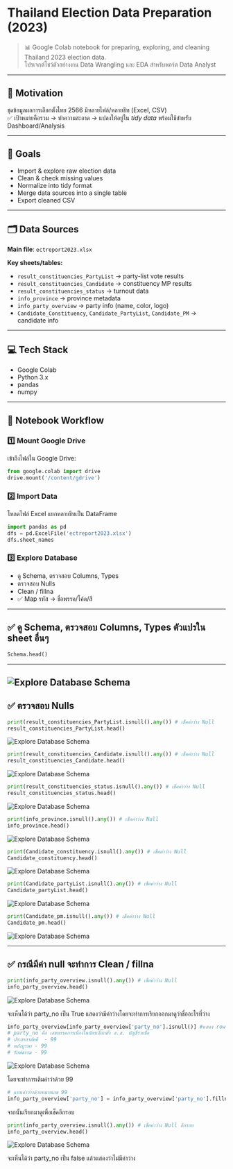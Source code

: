 # Thailand Election Data Preparation (2023)

> 📊 Google Colab notebook for preparing, exploring, and cleaning Thailand 2023 election data.  
> โปรเจกต์โชว์ตัวอย่างงาน Data Wrangling และ EDA สำหรับพอร์ต Data Analyst

---

## 📌 Motivation

ชุดข้อมูลผลการเลือกตั้งไทย 2566 มีหลายไฟล์/หลายชีท (Excel, CSV)  
✅ เป้าหมายคือรวม → ทำความสะอาด → แปลงให้อยู่ใน *tidy data* พร้อมใช้สำหรับ Dashboard/Analysis

---

## 🎯 Goals

- Import & explore raw election data
- Clean & check missing values
- Normalize into tidy format
- Merge data sources into a single table
- Export cleaned CSV

---

## 🗂️ Data Sources

**Main file**: `ectreport2023.xlsx`

**Key sheets/tables:**
- `result_constituencies_PartyList` → party-list vote results
- `result_constituencies_Candidate` → constituency MP results
- `result_constituencies_status` → turnout data
- `info_province` → province metadata
- `info_party_overview` → party info (name, color, logo)
- `Candidate_Constituency`, `Candidate_PartyList`, `Candidate_PM` → candidate info

---

## 💻 Tech Stack

- Google Colab
- Python 3.x
- pandas
- numpy

---

## 📑 Notebook Workflow

### 1️⃣ Mount Google Drive
เข้าถึงไฟล์ใน Google Drive:
```python
from google.colab import drive
drive.mount('/content/gdrive')
```
### 2️⃣ Import Data
โหลดไฟล์ Excel
แยกหลายชีทเป็น DataFrame
```python
import pandas as pd
dfs = pd.ExcelFile('ectreport2023.xlsx')
dfs.sheet_names
```
### 3️⃣ Explore Database
- ดู Schema, ตรวจสอบ Columns, Types
- ตรวจสอบ Nulls
- Clean / fillna
- ✅ Map รหัส → ชื่อพรรค/โค้ด/สี
---
✅ ดู Schema, ตรวจสอบ Columns, Types ตัวแปรใน sheet อื่นๆ
---
```python
Schema.head()  
```
---
![Explore Database Schema](png1.png)
---
✅ ตรวจสอบ Nulls
---
```python
print(result_constituencies_PartyList.isnull().any()) # เช็คค่าว่าง Null
result_constituencies_PartyList.head() 
```
![Explore Database Schema](png2.png)
```python
print(result_constituencies_Candidate.isnull().any()) # เช็คค่าว่าง Null
result_constituencies_Candidate.head()
```
![Explore Database Schema](png3.png)
```python
print(result_constituencies_status.isnull().any()) # เช็คค่าว่าง Null
result_constituencies_status.head()
```
![Explore Database Schema](png4.png)
```python
print(info_province.isnull().any()) # เช็คค่าว่าง Null
info_province.head()
```
![Explore Database Schema](png5.png)
```python
print(Candidate_constituency.isnull().any()) # เช็คค่าว่าง Null
Candidate_constituency.head()
```
![Explore Database Schema](png6.png)
```python
print(Candidate_partyList.isnull().any()) # เช็คค่าว่าง Null
Candidate_partyList.head()
```
![Explore Database Schema](png7.png)
```python
print(Candidate_pm.isnull().any()) # เช็คค่าว่าง Null
Candidate_pm.head()
```
![Explore Database Schema](png8.png)

---
✅ กรณีมีค่า null จะทำการ Clean / fillna
---
```python
print(info_party_overview.isnull().any()) # เช็คค่าว่าง Null
info_party_overview.head()
```
![Explore Database Schema](png9.png)

จะเห็นได้ว่า party_no  เป็น True แสดงว่ามีค่าว่างโดยจะทำการเรียกออกมาดูว่าชื่ออะไรที่ว่าง
```python
info_party_overview[info_party_overview['party_no'].isnull()] #แสดง row ที่มี party_no ว่าง
# party_no คือ เลขพรรคการเมืองในบัตรเลือกตั้ง ส.ส. บัญชีรายชื่อ
# ประชาสามัคคี	- 99
# พลังบูรพา - 99
# รักษ์ธรรม - 99
```
![Explore Database Schema](png10.png)

โดยจะทำการเติมค่าว่าด้วย 99
```python
# แทนค่าว่างด้วยหมายเลข 99
info_party_overview['party_no'] = info_party_overview['party_no'].fillna(99)
```

จากนั้นเรียกมาดูเพื่อเช็คอีกรอบ
```python
print(info_party_overview.isnull().any()) # เช็คค่าว่าง Null อีกรอบ
info_party_overview.head()
```
![Explore Database Schema](png11.png)

จะเห็นได้ว่า party_no  เป็น false แล้วแสดงว่าไม่มีค่าว่าง

